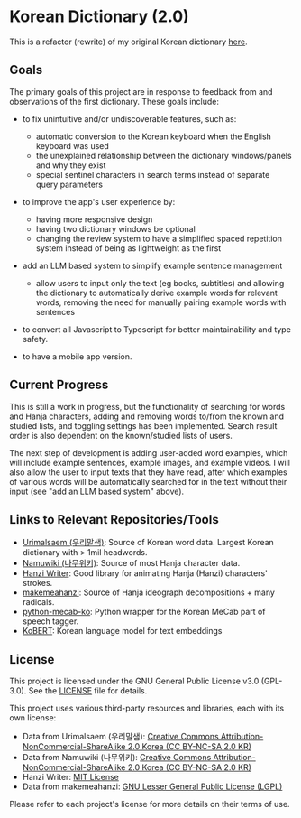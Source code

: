 # Korean Dictionary (2.0)

This is a refactor (rewrite) of my original Korean dictionary [here](https://github.com/krduffy/korean-dictionary).

## Goals

The primary goals of this project are in response to feedback from and observations of the first dictionary. These goals include:

- to fix unintuitive and/or undiscoverable features, such as:
  - automatic conversion to the Korean keyboard when the English keyboard was used
  - the unexplained relationship between the dictionary windows/panels and why they exist
  - special sentinel characters in search terms instead of separate query parameters

- to improve the app's user experience by:
  - having more responsive design
  - having two dictionary windows be optional
  - changing the review system to have a simplified spaced repetition system instead of being as lightweight as the first

- add an LLM based system to simplify example sentence management
  - allow users to input only the text (eg books, subtitles) and allowing the dictionary to automatically derive example words for relevant words, removing the need for manually pairing example words with sentences

- to convert all Javascript to Typescript for better maintainability and type safety.

- to have a mobile app version.

## Current Progress

This is still a work in progress, but the functionality of searching for words and Hanja characters, adding and removing words to/from the known and studied lists, and toggling settings has been implemented. Search result order is also dependent on the known/studied lists of users.

The next step of development is adding user-added word examples, which will include example sentences, example images, and example videos. I will also allow the user to input texts that they have read, after which examples of various words will be automatically searched for in the text without their input (see "add an LLM based system" above).

## Links to Relevant Repositories/Tools

- [Urimalsaem (우리말샘)](https://opendict.korean.go.kr/main): Source of Korean word data. Largest Korean dictionary with > 1mil headwords.
- [Namuwiki (나무위키)](https://namu.wiki): Source of most Hanja character data.
- [Hanzi Writer](https://github.com/chanind/hanzi-writer): Good library for animating Hanja (Hanzi) characters' strokes.
- [makemeahanzi](https://github.com/skishore/makemeahanzi): Source of Hanja ideograph decompositions + many radicals.
- [python-mecab-ko](https://github.com/jonghwanhyeon/python-mecab-ko): Python wrapper for the Korean MeCab part of speech tagger.
- [KoBERT](https://github.com/SKTBrain/KoBERT): Korean language model for text embeddings

## License

This project is licensed under the GNU General Public License v3.0 (GPL-3.0). See the [LICENSE](LICENSE) file for details.

This project uses various third-party resources and libraries, each with its own license:

- Data from Urimalsaem (우리말샘): [Creative Commons Attribution-NonCommercial-ShareAlike 2.0 Korea (CC BY-NC-SA 2.0 KR)](LICENSES/by-nc-sa-2.0-kr.txt)
- Data from Namuwiki (나무위키): [Creative Commons Attribution-NonCommercial-ShareAlike 2.0 Korea (CC BY-NC-SA 2.0 KR)](LICENSES/by-nc-sa-2.0-kr.txt)
- Hanzi Writer: [MIT License](LICENSES/mit.txt)
- Data from makemeahanzi: [GNU Lesser General Public License (LGPL)](LICENSES/lgpl.txt)

Please refer to each project's license for more details on their terms of use.

